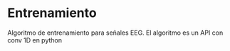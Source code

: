 # Entrenamiento
Algoritmo de entrenamiento para señales EEG. El algoritmo es un API con conv 1D en python
